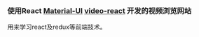 ###  使用React [Material-UI](https://material-ui-next.com/) [video-react](https://github.com/video-react/video-react) 开发的视频浏览网站

用来学习react及redux等前端技术。